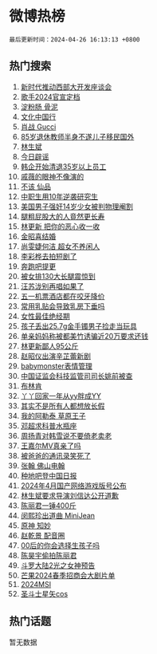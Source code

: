 # 微博热榜

`最后更新时间：2024-04-26 16:13:13 +0800`

## 热门搜索

1. [新时代推动西部大开发座谈会](https://m.weibo.cn/search?containerid=100103type%3D1%26t%3D10%26q%3D%23%E6%96%B0%E6%97%B6%E4%BB%A3%E6%8E%A8%E5%8A%A8%E8%A5%BF%E9%83%A8%E5%A4%A7%E5%BC%80%E5%8F%91%E5%BA%A7%E8%B0%88%E4%BC%9A%23&stream_entry_id=51&isnewpage=1&extparam=seat%3D1%26dgr%3D0%26cate%3D10103%26q%3D%2523%25E6%2596%25B0%25E6%2597%25B6%25E4%25BB%25A3%25E6%258E%25A8%25E5%258A%25A8%25E8%25A5%25BF%25E9%2583%25A8%25E5%25A4%25A7%25E5%25BC%2580%25E5%258F%2591%25E5%25BA%25A7%25E8%25B0%2588%25E4%25BC%259A%2523%26pos%3D0%26filter_type%3Drealtimehot%26stream_entry_id%3D51%26c_type%3D51%26display_time%3D1714119192%26pre_seqid%3D171411919208601562557)
1. [歌手2024官宣定档](https://m.weibo.cn/search?containerid=100103type%3D1%26t%3D10%26q%3D%23%E6%AD%8C%E6%89%8B2024%E5%AE%98%E5%AE%A3%E5%AE%9A%E6%A1%A3%23&stream_entry_id=31&isnewpage=1&extparam=seat%3D1%26band_rank%3D1%26pos%3D0%26filter_type%3Drealtimehot%26lcate%3D5001%26dgr%3D0%26cate%3D5001%26q%3D%2523%25E6%25AD%258C%25E6%2589%258B2024%25E5%25AE%2598%25E5%25AE%25A3%25E5%25AE%259A%25E6%25A1%25A3%2523%26c_type%3D31%26realpos%3D1%26stream_entry_id%3D31%26flag%3D2%26display_time%3D1714119192%26pre_seqid%3D171411919208601562557)
1. [淀粉肠 骨泥](https://m.weibo.cn/search?containerid=100103type%3D1%26t%3D10%26q%3D%E6%B7%80%E7%B2%89%E8%82%A0+%E9%AA%A8%E6%B3%A5&stream_entry_id=31&isnewpage=1&extparam=seat%3D1%26band_rank%3D2%26pos%3D1%26filter_type%3Drealtimehot%26lcate%3D5001%26dgr%3D0%26cate%3D5001%26q%3D%25E6%25B7%2580%25E7%25B2%2589%25E8%2582%25A0%2520%25E9%25AA%25A8%25E6%25B3%25A5%26c_type%3D31%26realpos%3D2%26stream_entry_id%3D31%26flag%3D2%26display_time%3D1714119192%26pre_seqid%3D171411919208601562557)
1. [文化中国行](https://m.weibo.cn/search?containerid=100103type%3D1%26t%3D10%26q%3D%23%E6%96%87%E5%8C%96%E4%B8%AD%E5%9B%BD%E8%A1%8C%23&stream_entry_id=31&isnewpage=1&extparam=seat%3D1%26band_rank%3D3%26pos%3D2%26filter_type%3Drealtimehot%26lcate%3D5001%26dgr%3D0%26cate%3D5001%26q%3D%2523%25E6%2596%2587%25E5%258C%2596%25E4%25B8%25AD%25E5%259B%25BD%25E8%25A1%258C%2523%26c_type%3D31%26realpos%3D3%26stream_entry_id%3D31%26flag%3D0%26display_time%3D1714119192%26pre_seqid%3D171411919208601562557)
1. [肖战 Gucci](https://m.weibo.cn/search?containerid=100103type%3D1%26t%3D10%26q%3D%E8%82%96%E6%88%98+Gucci&stream_entry_id=31&isnewpage=1&extparam=seat%3D1%26band_rank%3D4%26pos%3D3%26filter_type%3Drealtimehot%26lcate%3D5001%26dgr%3D0%26cate%3D5001%26q%3D%25E8%2582%2596%25E6%2588%2598%2520Gucci%26c_type%3D31%26realpos%3D4%26stream_entry_id%3D31%26flag%3D1%26display_time%3D1714119192%26pre_seqid%3D171411919208601562557)
1. [85岁退休教师半身不遂儿子移民国外](https://m.weibo.cn/search?containerid=100103type%3D1%26t%3D10%26q%3D%2385%E5%B2%81%E9%80%80%E4%BC%91%E6%95%99%E5%B8%88%E5%8D%8A%E8%BA%AB%E4%B8%8D%E9%81%82%E5%84%BF%E5%AD%90%E7%A7%BB%E6%B0%91%E5%9B%BD%E5%A4%96%23&stream_entry_id=31&isnewpage=1&extparam=seat%3D1%26band_rank%3D5%26pos%3D4%26filter_type%3Drealtimehot%26lcate%3D5001%26dgr%3D0%26cate%3D5001%26q%3D%252385%25E5%25B2%2581%25E9%2580%2580%25E4%25BC%2591%25E6%2595%2599%25E5%25B8%2588%25E5%258D%258A%25E8%25BA%25AB%25E4%25B8%258D%25E9%2581%2582%25E5%2584%25BF%25E5%25AD%2590%25E7%25A7%25BB%25E6%25B0%2591%25E5%259B%25BD%25E5%25A4%2596%2523%26c_type%3D31%26realpos%3D5%26stream_entry_id%3D31%26flag%3D0%26display_time%3D1714119192%26pre_seqid%3D171411919208601562557)
1. [林生斌](https://m.weibo.cn/search?containerid=100103type%3D1%26t%3D10%26q%3D%E6%9E%97%E7%94%9F%E6%96%8C&stream_entry_id=31&isnewpage=1&extparam=seat%3D1%26band_rank%3D6%26pos%3D5%26filter_type%3Drealtimehot%26lcate%3D5001%26dgr%3D0%26cate%3D5001%26q%3D%25E6%259E%2597%25E7%2594%259F%25E6%2596%258C%26c_type%3D31%26realpos%3D6%26stream_entry_id%3D31%26flag%3D2%26display_time%3D1714119192%26pre_seqid%3D171411919208601562557)
1. [今日辟谣](https://m.weibo.cn/search?containerid=100103type%3D1%26t%3D10%26q%3D%23%E4%BB%8A%E6%97%A5%E8%BE%9F%E8%B0%A3%23&stream_entry_id=31&isnewpage=1&extparam=seat%3D1%26band_rank%3D7%26is_ad_pos%3D1%26pos%3D6%26filter_type%3Drealtimehot%26lcate%3D5001%26stream_entry_id%3D31%26cate%3D5001%26q%3D%2523%25E4%25BB%258A%25E6%2597%25A5%25E8%25BE%259F%25E8%25B0%25A3%2523%26c_type%3D31%26dgr%3D0%26adid%3D232419%26display_time%3D1714119192%26pre_seqid%3D171411919208601562557)
1. [韩企开始清退35岁以上员工](https://m.weibo.cn/search?containerid=100103type%3D1%26t%3D10%26q%3D%23%E9%9F%A9%E4%BC%81%E5%BC%80%E5%A7%8B%E6%B8%85%E9%80%8035%E5%B2%81%E4%BB%A5%E4%B8%8A%E5%91%98%E5%B7%A5%23&stream_entry_id=31&isnewpage=1&extparam=seat%3D1%26band_rank%3D7%26pos%3D7%26filter_type%3Drealtimehot%26lcate%3D5001%26dgr%3D0%26cate%3D5001%26q%3D%2523%25E9%259F%25A9%25E4%25BC%2581%25E5%25BC%2580%25E5%25A7%258B%25E6%25B8%2585%25E9%2580%258035%25E5%25B2%2581%25E4%25BB%25A5%25E4%25B8%258A%25E5%2591%2598%25E5%25B7%25A5%2523%26c_type%3D31%26realpos%3D7%26stream_entry_id%3D31%26flag%3D0%26display_time%3D1714119192%26pre_seqid%3D171411919208601562557)
1. [戚薇的眼神不像演的](https://m.weibo.cn/search?containerid=100103type%3D1%26t%3D10%26q%3D%E6%88%9A%E8%96%87%E7%9A%84%E7%9C%BC%E7%A5%9E%E4%B8%8D%E5%83%8F%E6%BC%94%E7%9A%84&stream_entry_id=31&isnewpage=1&extparam=seat%3D1%26band_rank%3D8%26pos%3D8%26filter_type%3Drealtimehot%26lcate%3D5001%26dgr%3D0%26cate%3D5001%26q%3D%25E6%2588%259A%25E8%2596%2587%25E7%259A%2584%25E7%259C%25BC%25E7%25A5%259E%25E4%25B8%258D%25E5%2583%258F%25E6%25BC%2594%25E7%259A%2584%26c_type%3D31%26realpos%3D8%26stream_entry_id%3D31%26flag%3D0%26display_time%3D1714119192%26pre_seqid%3D171411919208601562557)
1. [不该 仙品](https://m.weibo.cn/search?containerid=100103type%3D1%26t%3D10%26q%3D%E4%B8%8D%E8%AF%A5+%E4%BB%99%E5%93%81&stream_entry_id=31&isnewpage=1&extparam=seat%3D1%26band_rank%3D9%26pos%3D9%26filter_type%3Drealtimehot%26lcate%3D5001%26dgr%3D0%26cate%3D5001%26q%3D%25E4%25B8%258D%25E8%25AF%25A5%2520%25E4%25BB%2599%25E5%2593%2581%26c_type%3D31%26realpos%3D9%26stream_entry_id%3D31%26flag%3D0%26display_time%3D1714119192%26pre_seqid%3D171411919208601562557)
1. [中职生用10年逆袭研究生](https://m.weibo.cn/search?containerid=100103type%3D1%26t%3D10%26q%3D%23%E4%B8%AD%E8%81%8C%E7%94%9F%E7%94%A810%E5%B9%B4%E9%80%86%E8%A2%AD%E7%A0%94%E7%A9%B6%E7%94%9F%23&stream_entry_id=31&isnewpage=1&extparam=seat%3D1%26band_rank%3D10%26pos%3D10%26filter_type%3Drealtimehot%26lcate%3D5001%26dgr%3D0%26cate%3D5001%26q%3D%2523%25E4%25B8%25AD%25E8%2581%258C%25E7%2594%259F%25E7%2594%25A810%25E5%25B9%25B4%25E9%2580%2586%25E8%25A2%25AD%25E7%25A0%2594%25E7%25A9%25B6%25E7%2594%259F%2523%26c_type%3D31%26realpos%3D10%26stream_entry_id%3D31%26flag%3D32768%26display_time%3D1714119192%26pre_seqid%3D171411919208601562557)
1. [美国男子强奸14岁少女被判物理阉割](https://m.weibo.cn/search?containerid=100103type%3D1%26t%3D10%26q%3D%23%E7%BE%8E%E5%9B%BD%E7%94%B7%E5%AD%90%E5%BC%BA%E5%A5%B814%E5%B2%81%E5%B0%91%E5%A5%B3%E8%A2%AB%E5%88%A4%E7%89%A9%E7%90%86%E9%98%89%E5%89%B2%23&stream_entry_id=31&isnewpage=1&extparam=seat%3D1%26band_rank%3D11%26pos%3D11%26filter_type%3Drealtimehot%26lcate%3D5001%26dgr%3D0%26cate%3D5001%26q%3D%2523%25E7%25BE%258E%25E5%259B%25BD%25E7%2594%25B7%25E5%25AD%2590%25E5%25BC%25BA%25E5%25A5%25B814%25E5%25B2%2581%25E5%25B0%2591%25E5%25A5%25B3%25E8%25A2%25AB%25E5%2588%25A4%25E7%2589%25A9%25E7%2590%2586%25E9%2598%2589%25E5%2589%25B2%2523%26c_type%3D31%26realpos%3D11%26stream_entry_id%3D31%26flag%3D2%26display_time%3D1714119192%26pre_seqid%3D171411919208601562557)
1. [腿粗屁股大的人竟然更长寿](https://m.weibo.cn/search?containerid=100103type%3D1%26t%3D10%26q%3D%23%E8%85%BF%E7%B2%97%E5%B1%81%E8%82%A1%E5%A4%A7%E7%9A%84%E4%BA%BA%E7%AB%9F%E7%84%B6%E6%9B%B4%E9%95%BF%E5%AF%BF%23&stream_entry_id=31&isnewpage=1&extparam=seat%3D1%26band_rank%3D12%26pos%3D12%26filter_type%3Drealtimehot%26lcate%3D5001%26dgr%3D0%26cate%3D5001%26q%3D%2523%25E8%2585%25BF%25E7%25B2%2597%25E5%25B1%2581%25E8%2582%25A1%25E5%25A4%25A7%25E7%259A%2584%25E4%25BA%25BA%25E7%25AB%259F%25E7%2584%25B6%25E6%259B%25B4%25E9%2595%25BF%25E5%25AF%25BF%2523%26c_type%3D31%26realpos%3D12%26stream_entry_id%3D31%26flag%3D0%26display_time%3D1714119192%26pre_seqid%3D171411919208601562557)
1. [林更新 把你的恶心收一收](https://m.weibo.cn/search?containerid=100103type%3D1%26t%3D10%26q%3D%E6%9E%97%E6%9B%B4%E6%96%B0+%E6%8A%8A%E4%BD%A0%E7%9A%84%E6%81%B6%E5%BF%83%E6%94%B6%E4%B8%80%E6%94%B6&stream_entry_id=31&isnewpage=1&extparam=seat%3D1%26band_rank%3D13%26pos%3D13%26filter_type%3Drealtimehot%26lcate%3D5001%26dgr%3D0%26cate%3D5001%26q%3D%25E6%259E%2597%25E6%259B%25B4%25E6%2596%25B0%2520%25E6%258A%258A%25E4%25BD%25A0%25E7%259A%2584%25E6%2581%25B6%25E5%25BF%2583%25E6%2594%25B6%25E4%25B8%2580%25E6%2594%25B6%26c_type%3D31%26realpos%3D13%26stream_entry_id%3D31%26flag%3D2%26display_time%3D1714119192%26pre_seqid%3D171411919208601562557)
1. [金昭喜结婚](https://m.weibo.cn/search?containerid=100103type%3D1%26t%3D10%26q%3D%23%E9%87%91%E6%98%AD%E5%96%9C%E7%BB%93%E5%A9%9A%23&stream_entry_id=31&isnewpage=1&extparam=seat%3D1%26band_rank%3D14%26pos%3D14%26filter_type%3Drealtimehot%26lcate%3D5001%26dgr%3D0%26cate%3D5001%26q%3D%2523%25E9%2587%2591%25E6%2598%25AD%25E5%2596%259C%25E7%25BB%2593%25E5%25A9%259A%2523%26c_type%3D31%26realpos%3D14%26stream_entry_id%3D31%26flag%3D1%26display_time%3D1714119192%26pre_seqid%3D171411919208601562557)
1. [尚雯婕何洁 超女不养闲人](https://m.weibo.cn/search?containerid=100103type%3D1%26t%3D10%26q%3D%E5%B0%9A%E9%9B%AF%E5%A9%95%E4%BD%95%E6%B4%81+%E8%B6%85%E5%A5%B3%E4%B8%8D%E5%85%BB%E9%97%B2%E4%BA%BA&stream_entry_id=31&isnewpage=1&extparam=seat%3D1%26band_rank%3D15%26pos%3D15%26filter_type%3Drealtimehot%26lcate%3D5001%26dgr%3D0%26cate%3D5001%26q%3D%25E5%25B0%259A%25E9%259B%25AF%25E5%25A9%2595%25E4%25BD%2595%25E6%25B4%2581%2520%25E8%25B6%2585%25E5%25A5%25B3%25E4%25B8%258D%25E5%2585%25BB%25E9%2597%25B2%25E4%25BA%25BA%26c_type%3D31%26realpos%3D15%26stream_entry_id%3D31%26flag%3D1%26display_time%3D1714119192%26pre_seqid%3D171411919208601562557)
1. [李彩桦去拍短剧了](https://m.weibo.cn/search?containerid=100103type%3D1%26t%3D10%26q%3D%23%E6%9D%8E%E5%BD%A9%E6%A1%A6%E5%8E%BB%E6%8B%8D%E7%9F%AD%E5%89%A7%E4%BA%86%23&stream_entry_id=31&isnewpage=1&extparam=seat%3D1%26band_rank%3D16%26pos%3D16%26filter_type%3Drealtimehot%26lcate%3D5001%26dgr%3D0%26cate%3D5001%26q%3D%2523%25E6%259D%258E%25E5%25BD%25A9%25E6%25A1%25A6%25E5%258E%25BB%25E6%258B%258D%25E7%259F%25AD%25E5%2589%25A7%25E4%25BA%2586%2523%26c_type%3D31%26realpos%3D16%26stream_entry_id%3D31%26flag%3D1%26display_time%3D1714119192%26pre_seqid%3D171411919208601562557)
1. [奔跑吧提更](https://m.weibo.cn/search?containerid=100103type%3D1%26t%3D10%26q%3D%23%E5%A5%94%E8%B7%91%E5%90%A7%E6%8F%90%E6%9B%B4%23&stream_entry_id=31&isnewpage=1&extparam=seat%3D1%26band_rank%3D17%26pos%3D17%26filter_type%3Drealtimehot%26lcate%3D5001%26dgr%3D0%26cate%3D5001%26q%3D%2523%25E5%25A5%2594%25E8%25B7%2591%25E5%2590%25A7%25E6%258F%2590%25E6%259B%25B4%2523%26c_type%3D31%26realpos%3D17%26stream_entry_id%3D31%26flag%3D1%26display_time%3D1714119192%26pre_seqid%3D171411919208601562557)
1. [被女排130大长腿震惊到](https://m.weibo.cn/search?containerid=100103type%3D1%26t%3D10%26q%3D%23%E8%A2%AB%E5%A5%B3%E6%8E%92130%E5%A4%A7%E9%95%BF%E8%85%BF%E9%9C%87%E6%83%8A%E5%88%B0%23&stream_entry_id=31&isnewpage=1&extparam=seat%3D1%26band_rank%3D18%26pos%3D18%26filter_type%3Drealtimehot%26lcate%3D5001%26dgr%3D0%26adid%3D233430%26cate%3D5001%26q%3D%2523%25E8%25A2%25AB%25E5%25A5%25B3%25E6%258E%2592130%25E5%25A4%25A7%25E9%2595%25BF%25E8%2585%25BF%25E9%259C%2587%25E6%2583%258A%25E5%2588%25B0%2523%26c_type%3D31%26realpos%3D18%26stream_entry_id%3D31%26flag%3D0%26display_time%3D1714119192%26pre_seqid%3D171411919208601562557)
1. [汪苏泷别再唱如果了](https://m.weibo.cn/search?containerid=100103type%3D1%26t%3D10%26q%3D%E6%B1%AA%E8%8B%8F%E6%B3%B7%E5%88%AB%E5%86%8D%E5%94%B1%E5%A6%82%E6%9E%9C%E4%BA%86&stream_entry_id=31&isnewpage=1&extparam=seat%3D1%26band_rank%3D19%26pos%3D19%26filter_type%3Drealtimehot%26lcate%3D5001%26dgr%3D0%26cate%3D5001%26q%3D%25E6%25B1%25AA%25E8%258B%258F%25E6%25B3%25B7%25E5%2588%25AB%25E5%2586%258D%25E5%2594%25B1%25E5%25A6%2582%25E6%259E%259C%25E4%25BA%2586%26c_type%3D31%26realpos%3D19%26stream_entry_id%3D31%26flag%3D1%26display_time%3D1714119192%26pre_seqid%3D171411919208601562557)
1. [五一机票酒店都在咬牙降价](https://m.weibo.cn/search?containerid=100103type%3D1%26t%3D10%26q%3D%23%E4%BA%94%E4%B8%80%E6%9C%BA%E7%A5%A8%E9%85%92%E5%BA%97%E9%83%BD%E5%9C%A8%E5%92%AC%E7%89%99%E9%99%8D%E4%BB%B7%23&stream_entry_id=31&isnewpage=1&extparam=seat%3D1%26band_rank%3D20%26pos%3D20%26filter_type%3Drealtimehot%26lcate%3D5001%26dgr%3D0%26cate%3D5001%26q%3D%2523%25E4%25BA%2594%25E4%25B8%2580%25E6%259C%25BA%25E7%25A5%25A8%25E9%2585%2592%25E5%25BA%2597%25E9%2583%25BD%25E5%259C%25A8%25E5%2592%25AC%25E7%2589%2599%25E9%2599%258D%25E4%25BB%25B7%2523%26c_type%3D31%26realpos%3D20%26stream_entry_id%3D31%26flag%3D0%26display_time%3D1714119192%26pre_seqid%3D171411919208601562557)
1. [常用乳贴会导致乳房下垂吗](https://m.weibo.cn/search?containerid=100103type%3D1%26t%3D10%26q%3D%23%E5%B8%B8%E7%94%A8%E4%B9%B3%E8%B4%B4%E4%BC%9A%E5%AF%BC%E8%87%B4%E4%B9%B3%E6%88%BF%E4%B8%8B%E5%9E%82%E5%90%97%23&stream_entry_id=31&isnewpage=1&extparam=seat%3D1%26band_rank%3D21%26pos%3D21%26filter_type%3Drealtimehot%26lcate%3D5001%26dgr%3D0%26cate%3D5001%26q%3D%2523%25E5%25B8%25B8%25E7%2594%25A8%25E4%25B9%25B3%25E8%25B4%25B4%25E4%25BC%259A%25E5%25AF%25BC%25E8%2587%25B4%25E4%25B9%25B3%25E6%2588%25BF%25E4%25B8%258B%25E5%259E%2582%25E5%2590%2597%2523%26c_type%3D31%26realpos%3D21%26stream_entry_id%3D31%26flag%3D2%26display_time%3D1714119192%26pre_seqid%3D171411919208601562557)
1. [女性最佳绝经期](https://m.weibo.cn/search?containerid=100103type%3D1%26t%3D10%26q%3D%23%E5%A5%B3%E6%80%A7%E6%9C%80%E4%BD%B3%E7%BB%9D%E7%BB%8F%E6%9C%9F%23&stream_entry_id=31&isnewpage=1&extparam=seat%3D1%26band_rank%3D22%26pos%3D22%26filter_type%3Drealtimehot%26lcate%3D5001%26dgr%3D0%26cate%3D5001%26q%3D%2523%25E5%25A5%25B3%25E6%2580%25A7%25E6%259C%2580%25E4%25BD%25B3%25E7%25BB%259D%25E7%25BB%258F%25E6%259C%259F%2523%26c_type%3D31%26realpos%3D22%26stream_entry_id%3D31%26flag%3D0%26display_time%3D1714119192%26pre_seqid%3D171411919208601562557)
1. [孩子丢出25.7g金手镯男子捡走当玩具](https://m.weibo.cn/search?containerid=100103type%3D1%26t%3D10%26q%3D%23%E5%AD%A9%E5%AD%90%E4%B8%A2%E5%87%BA25.7g%E9%87%91%E6%89%8B%E9%95%AF%E7%94%B7%E5%AD%90%E6%8D%A1%E8%B5%B0%E5%BD%93%E7%8E%A9%E5%85%B7%23&stream_entry_id=31&isnewpage=1&extparam=seat%3D1%26band_rank%3D23%26pos%3D23%26filter_type%3Drealtimehot%26lcate%3D5001%26dgr%3D0%26cate%3D5001%26q%3D%2523%25E5%25AD%25A9%25E5%25AD%2590%25E4%25B8%25A2%25E5%2587%25BA25.7g%25E9%2587%2591%25E6%2589%258B%25E9%2595%25AF%25E7%2594%25B7%25E5%25AD%2590%25E6%258D%25A1%25E8%25B5%25B0%25E5%25BD%2593%25E7%258E%25A9%25E5%2585%25B7%2523%26c_type%3D31%26realpos%3D23%26stream_entry_id%3D31%26flag%3D0%26display_time%3D1714119192%26pre_seqid%3D171411919208601562557)
1. [单亲妈妈称被都美竹诱骗近20万要求还钱](https://m.weibo.cn/search?containerid=100103type%3D1%26t%3D10%26q%3D%23%E5%8D%95%E4%BA%B2%E5%A6%88%E5%A6%88%E7%A7%B0%E8%A2%AB%E9%83%BD%E7%BE%8E%E7%AB%B9%E8%AF%B1%E9%AA%97%E8%BF%9120%E4%B8%87%E8%A6%81%E6%B1%82%E8%BF%98%E9%92%B1%23&stream_entry_id=31&isnewpage=1&extparam=seat%3D1%26band_rank%3D24%26pos%3D24%26filter_type%3Drealtimehot%26lcate%3D5001%26dgr%3D0%26cate%3D5001%26q%3D%2523%25E5%258D%2595%25E4%25BA%25B2%25E5%25A6%2588%25E5%25A6%2588%25E7%25A7%25B0%25E8%25A2%25AB%25E9%2583%25BD%25E7%25BE%258E%25E7%25AB%25B9%25E8%25AF%25B1%25E9%25AA%2597%25E8%25BF%259120%25E4%25B8%2587%25E8%25A6%2581%25E6%25B1%2582%25E8%25BF%2598%25E9%2592%25B1%2523%26c_type%3D31%26realpos%3D24%26stream_entry_id%3D31%26flag%3D0%26display_time%3D1714119192%26pre_seqid%3D171411919208601562557)
1. [林更新鄙人95公斤](https://m.weibo.cn/search?containerid=100103type%3D1%26t%3D10%26q%3D%23%E6%9E%97%E6%9B%B4%E6%96%B0%E9%84%99%E4%BA%BA95%E5%85%AC%E6%96%A4%23&stream_entry_id=31&isnewpage=1&extparam=seat%3D1%26band_rank%3D25%26pos%3D25%26filter_type%3Drealtimehot%26lcate%3D5001%26dgr%3D0%26cate%3D5001%26q%3D%2523%25E6%259E%2597%25E6%259B%25B4%25E6%2596%25B0%25E9%2584%2599%25E4%25BA%25BA95%25E5%2585%25AC%25E6%2596%25A4%2523%26c_type%3D31%26realpos%3D25%26stream_entry_id%3D31%26flag%3D1%26display_time%3D1714119192%26pre_seqid%3D171411919208601562557)
1. [赵昭仪出演辛芷蕾新剧](https://m.weibo.cn/search?containerid=100103type%3D1%26t%3D10%26q%3D%E8%B5%B5%E6%98%AD%E4%BB%AA%E5%87%BA%E6%BC%94%E8%BE%9B%E8%8A%B7%E8%95%BE%E6%96%B0%E5%89%A7&stream_entry_id=31&isnewpage=1&extparam=seat%3D1%26band_rank%3D26%26pos%3D26%26filter_type%3Drealtimehot%26lcate%3D5001%26dgr%3D0%26cate%3D5001%26q%3D%25E8%25B5%25B5%25E6%2598%25AD%25E4%25BB%25AA%25E5%2587%25BA%25E6%25BC%2594%25E8%25BE%259B%25E8%258A%25B7%25E8%2595%25BE%25E6%2596%25B0%25E5%2589%25A7%26c_type%3D31%26realpos%3D26%26stream_entry_id%3D31%26flag%3D0%26display_time%3D1714119192%26pre_seqid%3D171411919208601562557)
1. [babymonster表情管理](https://m.weibo.cn/search?containerid=100103type%3D1%26t%3D10%26q%3Dbabymonster%E8%A1%A8%E6%83%85%E7%AE%A1%E7%90%86&stream_entry_id=31&isnewpage=1&extparam=seat%3D1%26band_rank%3D27%26pos%3D27%26filter_type%3Drealtimehot%26lcate%3D5001%26dgr%3D0%26cate%3D5001%26q%3Dbabymonster%25E8%25A1%25A8%25E6%2583%2585%25E7%25AE%25A1%25E7%2590%2586%26c_type%3D31%26realpos%3D27%26stream_entry_id%3D31%26flag%3D1%26display_time%3D1714119192%26pre_seqid%3D171411919208601562557)
1. [中国证监会科技监管司司长姚前被查](https://m.weibo.cn/search?containerid=100103type%3D1%26t%3D10%26q%3D%23%E4%B8%AD%E5%9B%BD%E8%AF%81%E7%9B%91%E4%BC%9A%E7%A7%91%E6%8A%80%E7%9B%91%E7%AE%A1%E5%8F%B8%E5%8F%B8%E9%95%BF%E5%A7%9A%E5%89%8D%E8%A2%AB%E6%9F%A5%23&stream_entry_id=31&isnewpage=1&extparam=seat%3D1%26band_rank%3D28%26pos%3D28%26filter_type%3Drealtimehot%26lcate%3D5001%26dgr%3D0%26cate%3D5001%26q%3D%2523%25E4%25B8%25AD%25E5%259B%25BD%25E8%25AF%2581%25E7%259B%2591%25E4%25BC%259A%25E7%25A7%2591%25E6%258A%2580%25E7%259B%2591%25E7%25AE%25A1%25E5%258F%25B8%25E5%258F%25B8%25E9%2595%25BF%25E5%25A7%259A%25E5%2589%258D%25E8%25A2%25AB%25E6%259F%25A5%2523%26c_type%3D31%26realpos%3D28%26stream_entry_id%3D31%26flag%3D1%26display_time%3D1714119192%26pre_seqid%3D171411919208601562557)
1. [布林肯](https://m.weibo.cn/search?containerid=100103type%3D1%26t%3D10%26q%3D%E5%B8%83%E6%9E%97%E8%82%AF&stream_entry_id=31&isnewpage=1&extparam=seat%3D1%26band_rank%3D29%26pos%3D29%26filter_type%3Drealtimehot%26lcate%3D5001%26dgr%3D0%26cate%3D5001%26q%3D%25E5%25B8%2583%25E6%259E%2597%25E8%2582%25AF%26c_type%3D31%26realpos%3D29%26stream_entry_id%3D31%26flag%3D1%26display_time%3D1714119192%26pre_seqid%3D171411919208601562557)
1. [丫丫回家一年从yy胖成YY](https://m.weibo.cn/search?containerid=100103type%3D1%26t%3D10%26q%3D%23%E4%B8%AB%E4%B8%AB%E5%9B%9E%E5%AE%B6%E4%B8%80%E5%B9%B4%E4%BB%8Eyy%E8%83%96%E6%88%90YY%23&stream_entry_id=31&isnewpage=1&extparam=seat%3D1%26band_rank%3D30%26pos%3D30%26filter_type%3Drealtimehot%26lcate%3D5001%26dgr%3D0%26cate%3D5001%26q%3D%2523%25E4%25B8%25AB%25E4%25B8%25AB%25E5%259B%259E%25E5%25AE%25B6%25E4%25B8%2580%25E5%25B9%25B4%25E4%25BB%258Eyy%25E8%2583%2596%25E6%2588%2590YY%2523%26c_type%3D31%26realpos%3D30%26stream_entry_id%3D31%26flag%3D0%26display_time%3D1714119192%26pre_seqid%3D171411919208601562557)
1. [其实不是所有人都想放长假](https://m.weibo.cn/search?containerid=100103type%3D1%26t%3D10%26q%3D%23%E5%85%B6%E5%AE%9E%E4%B8%8D%E6%98%AF%E6%89%80%E6%9C%89%E4%BA%BA%E9%83%BD%E6%83%B3%E6%94%BE%E9%95%BF%E5%81%87%23&stream_entry_id=31&isnewpage=1&extparam=seat%3D1%26band_rank%3D31%26pos%3D31%26filter_type%3Drealtimehot%26lcate%3D5001%26dgr%3D0%26cate%3D5001%26q%3D%2523%25E5%2585%25B6%25E5%25AE%259E%25E4%25B8%258D%25E6%2598%25AF%25E6%2589%2580%25E6%259C%2589%25E4%25BA%25BA%25E9%2583%25BD%25E6%2583%25B3%25E6%2594%25BE%25E9%2595%25BF%25E5%2581%2587%2523%26c_type%3D31%26realpos%3D31%26stream_entry_id%3D31%26flag%3D1%26display_time%3D1714119192%26pre_seqid%3D171411919208601562557)
1. [我的阿勒泰 草原王子](https://m.weibo.cn/search?containerid=100103type%3D1%26t%3D10%26q%3D%E6%88%91%E7%9A%84%E9%98%BF%E5%8B%92%E6%B3%B0+%E8%8D%89%E5%8E%9F%E7%8E%8B%E5%AD%90&stream_entry_id=31&isnewpage=1&extparam=seat%3D1%26band_rank%3D32%26pos%3D32%26filter_type%3Drealtimehot%26lcate%3D5001%26dgr%3D0%26cate%3D5001%26q%3D%25E6%2588%2591%25E7%259A%2584%25E9%2598%25BF%25E5%258B%2592%25E6%25B3%25B0%2520%25E8%258D%2589%25E5%258E%259F%25E7%258E%258B%25E5%25AD%2590%26c_type%3D31%26realpos%3D32%26stream_entry_id%3D31%26flag%3D1%26display_time%3D1714119192%26pre_seqid%3D171411919208601562557)
1. [邓超求科普水瓶座](https://m.weibo.cn/search?containerid=100103type%3D1%26t%3D10%26q%3D%23%E9%82%93%E8%B6%85%E6%B1%82%E7%A7%91%E6%99%AE%E6%B0%B4%E7%93%B6%E5%BA%A7%23&stream_entry_id=31&isnewpage=1&extparam=seat%3D1%26band_rank%3D33%26pos%3D33%26filter_type%3Drealtimehot%26lcate%3D5001%26dgr%3D0%26cate%3D5001%26q%3D%2523%25E9%2582%2593%25E8%25B6%2585%25E6%25B1%2582%25E7%25A7%2591%25E6%2599%25AE%25E6%25B0%25B4%25E7%2593%25B6%25E5%25BA%25A7%2523%26c_type%3D31%26realpos%3D33%26stream_entry_id%3D31%26flag%3D0%26display_time%3D1714119192%26pre_seqid%3D171411919208601562557)
1. [周扬青对韩雪说不要倚老卖老](https://m.weibo.cn/search?containerid=100103type%3D1%26t%3D10%26q%3D%23%E5%91%A8%E6%89%AC%E9%9D%92%E5%AF%B9%E9%9F%A9%E9%9B%AA%E8%AF%B4%E4%B8%8D%E8%A6%81%E5%80%9A%E8%80%81%E5%8D%96%E8%80%81%23&stream_entry_id=31&isnewpage=1&extparam=seat%3D1%26band_rank%3D34%26pos%3D34%26filter_type%3Drealtimehot%26lcate%3D5001%26dgr%3D0%26cate%3D5001%26q%3D%2523%25E5%2591%25A8%25E6%2589%25AC%25E9%259D%2592%25E5%25AF%25B9%25E9%259F%25A9%25E9%259B%25AA%25E8%25AF%25B4%25E4%25B8%258D%25E8%25A6%2581%25E5%2580%259A%25E8%2580%2581%25E5%258D%2596%25E8%2580%2581%2523%26c_type%3D31%26realpos%3D34%26stream_entry_id%3D31%26flag%3D0%26display_time%3D1714119192%26pre_seqid%3D171411919208601562557)
1. [王嘉尔MV真亲了吗](https://m.weibo.cn/search?containerid=100103type%3D1%26t%3D10%26q%3D%23%E7%8E%8B%E5%98%89%E5%B0%94MV%E7%9C%9F%E4%BA%B2%E4%BA%86%E5%90%97%23&stream_entry_id=31&isnewpage=1&extparam=seat%3D1%26band_rank%3D35%26pos%3D35%26filter_type%3Drealtimehot%26lcate%3D5001%26dgr%3D0%26cate%3D5001%26q%3D%2523%25E7%258E%258B%25E5%2598%2589%25E5%25B0%2594MV%25E7%259C%259F%25E4%25BA%25B2%25E4%25BA%2586%25E5%2590%2597%2523%26c_type%3D31%26realpos%3D35%26stream_entry_id%3D31%26flag%3D0%26display_time%3D1714119192%26pre_seqid%3D171411919208601562557)
1. [被爸爸的通讯录笑死了](https://m.weibo.cn/search?containerid=100103type%3D1%26t%3D10%26q%3D%23%E8%A2%AB%E7%88%B8%E7%88%B8%E7%9A%84%E9%80%9A%E8%AE%AF%E5%BD%95%E7%AC%91%E6%AD%BB%E4%BA%86%23&stream_entry_id=31&isnewpage=1&extparam=seat%3D1%26band_rank%3D36%26pos%3D36%26filter_type%3Drealtimehot%26lcate%3D5001%26dgr%3D0%26cate%3D5001%26q%3D%2523%25E8%25A2%25AB%25E7%2588%25B8%25E7%2588%25B8%25E7%259A%2584%25E9%2580%259A%25E8%25AE%25AF%25E5%25BD%2595%25E7%25AC%2591%25E6%25AD%25BB%25E4%25BA%2586%2523%26c_type%3D31%26realpos%3D36%26stream_entry_id%3D31%26flag%3D1%26display_time%3D1714119192%26pre_seqid%3D171411919208601562557)
1. [张翰 佛山电翰](https://m.weibo.cn/search?containerid=100103type%3D1%26t%3D10%26q%3D%E5%BC%A0%E7%BF%B0+%E4%BD%9B%E5%B1%B1%E7%94%B5%E7%BF%B0&stream_entry_id=31&isnewpage=1&extparam=seat%3D1%26band_rank%3D37%26pos%3D37%26filter_type%3Drealtimehot%26lcate%3D5001%26dgr%3D0%26cate%3D5001%26q%3D%25E5%25BC%25A0%25E7%25BF%25B0%2520%25E4%25BD%259B%25E5%25B1%25B1%25E7%2594%25B5%25E7%25BF%25B0%26c_type%3D31%26realpos%3D37%26stream_entry_id%3D31%26flag%3D0%26display_time%3D1714119192%26pre_seqid%3D171411919208601562557)
1. [种地吧登中国日报](https://m.weibo.cn/search?containerid=100103type%3D1%26t%3D10%26q%3D%23%E7%A7%8D%E5%9C%B0%E5%90%A7%E7%99%BB%E4%B8%AD%E5%9B%BD%E6%97%A5%E6%8A%A5%23&stream_entry_id=31&isnewpage=1&extparam=seat%3D1%26band_rank%3D38%26pos%3D38%26filter_type%3Drealtimehot%26lcate%3D5001%26dgr%3D0%26cate%3D5001%26q%3D%2523%25E7%25A7%258D%25E5%259C%25B0%25E5%2590%25A7%25E7%2599%25BB%25E4%25B8%25AD%25E5%259B%25BD%25E6%2597%25A5%25E6%258A%25A5%2523%26c_type%3D31%26realpos%3D38%26stream_entry_id%3D31%26flag%3D1%26display_time%3D1714119192%26pre_seqid%3D171411919208601562557)
1. [2024年4月国产网络游戏版号公布](https://m.weibo.cn/search?containerid=100103type%3D1%26t%3D10%26q%3D%232024%E5%B9%B44%E6%9C%88%E5%9B%BD%E4%BA%A7%E7%BD%91%E7%BB%9C%E6%B8%B8%E6%88%8F%E7%89%88%E5%8F%B7%E5%85%AC%E5%B8%83%23&stream_entry_id=31&isnewpage=1&extparam=seat%3D1%26band_rank%3D39%26pos%3D39%26filter_type%3Drealtimehot%26lcate%3D5001%26dgr%3D0%26cate%3D5001%26q%3D%25232024%25E5%25B9%25B44%25E6%259C%2588%25E5%259B%25BD%25E4%25BA%25A7%25E7%25BD%2591%25E7%25BB%259C%25E6%25B8%25B8%25E6%2588%258F%25E7%2589%2588%25E5%258F%25B7%25E5%2585%25AC%25E5%25B8%2583%2523%26c_type%3D31%26realpos%3D39%26stream_entry_id%3D31%26flag%3D1%26display_time%3D1714119192%26pre_seqid%3D171411919208601562557)
1. [林生斌要求导演刘信达公开道歉](https://m.weibo.cn/search?containerid=100103type%3D1%26t%3D10%26q%3D%23%E6%9E%97%E7%94%9F%E6%96%8C%E8%A6%81%E6%B1%82%E5%AF%BC%E6%BC%94%E5%88%98%E4%BF%A1%E8%BE%BE%E5%85%AC%E5%BC%80%E9%81%93%E6%AD%89%23&stream_entry_id=31&isnewpage=1&extparam=seat%3D1%26band_rank%3D40%26pos%3D40%26filter_type%3Drealtimehot%26lcate%3D5001%26dgr%3D0%26cate%3D5001%26q%3D%2523%25E6%259E%2597%25E7%2594%259F%25E6%2596%258C%25E8%25A6%2581%25E6%25B1%2582%25E5%25AF%25BC%25E6%25BC%2594%25E5%2588%2598%25E4%25BF%25A1%25E8%25BE%25BE%25E5%2585%25AC%25E5%25BC%2580%25E9%2581%2593%25E6%25AD%2589%2523%26c_type%3D31%26realpos%3D40%26stream_entry_id%3D31%26flag%3D0%26display_time%3D1714119192%26pre_seqid%3D171411919208601562557)
1. [陈丽君一锤400斤](https://m.weibo.cn/search?containerid=100103type%3D1%26t%3D10%26q%3D%E9%99%88%E4%B8%BD%E5%90%9B%E4%B8%80%E9%94%A4400%E6%96%A4&stream_entry_id=31&isnewpage=1&extparam=seat%3D1%26band_rank%3D41%26pos%3D41%26filter_type%3Drealtimehot%26lcate%3D5001%26dgr%3D0%26cate%3D5001%26q%3D%25E9%2599%2588%25E4%25B8%25BD%25E5%2590%259B%25E4%25B8%2580%25E9%2594%25A4400%25E6%2596%25A4%26c_type%3D31%26realpos%3D41%26stream_entry_id%3D31%26flag%3D1%26display_time%3D1714119192%26pre_seqid%3D171411919208601562557)
1. [闵熙珍出道曲 MiniJean](https://m.weibo.cn/search?containerid=100103type%3D1%26t%3D10%26q%3D%E9%97%B5%E7%86%99%E7%8F%8D%E5%87%BA%E9%81%93%E6%9B%B2+MiniJean&stream_entry_id=31&isnewpage=1&extparam=seat%3D1%26band_rank%3D42%26pos%3D42%26filter_type%3Drealtimehot%26lcate%3D5001%26dgr%3D0%26cate%3D5001%26q%3D%25E9%2597%25B5%25E7%2586%2599%25E7%258F%258D%25E5%2587%25BA%25E9%2581%2593%25E6%259B%25B2%2520MiniJean%26c_type%3D31%26realpos%3D42%26stream_entry_id%3D31%26flag%3D1%26display_time%3D1714119192%26pre_seqid%3D171411919208601562557)
1. [原神 知妙](https://m.weibo.cn/search?containerid=100103type%3D1%26t%3D10%26q%3D%E5%8E%9F%E7%A5%9E+%E7%9F%A5%E5%A6%99&stream_entry_id=31&isnewpage=1&extparam=seat%3D1%26band_rank%3D43%26pos%3D43%26filter_type%3Drealtimehot%26lcate%3D5001%26dgr%3D0%26cate%3D5001%26q%3D%25E5%258E%259F%25E7%25A5%259E%2520%25E7%259F%25A5%25E5%25A6%2599%26c_type%3D31%26realpos%3D43%26stream_entry_id%3D31%26flag%3D1%26display_time%3D1714119192%26pre_seqid%3D171411919208601562557)
1. [赵乾景 配音圈](https://m.weibo.cn/search?containerid=100103type%3D1%26t%3D10%26q%3D%E8%B5%B5%E4%B9%BE%E6%99%AF+%E9%85%8D%E9%9F%B3%E5%9C%88&stream_entry_id=31&isnewpage=1&extparam=seat%3D1%26band_rank%3D44%26pos%3D44%26filter_type%3Drealtimehot%26lcate%3D5001%26dgr%3D0%26cate%3D5001%26q%3D%25E8%25B5%25B5%25E4%25B9%25BE%25E6%2599%25AF%2520%25E9%2585%258D%25E9%259F%25B3%25E5%259C%2588%26c_type%3D31%26realpos%3D44%26stream_entry_id%3D31%26flag%3D0%26display_time%3D1714119192%26pre_seqid%3D171411919208601562557)
1. [00后的你会选择生孩子吗](https://m.weibo.cn/search?containerid=100103type%3D1%26t%3D10%26q%3D%2300%E5%90%8E%E7%9A%84%E4%BD%A0%E4%BC%9A%E9%80%89%E6%8B%A9%E7%94%9F%E5%AD%A9%E5%AD%90%E5%90%97%23&stream_entry_id=31&isnewpage=1&extparam=seat%3D1%26band_rank%3D45%26pos%3D45%26filter_type%3Drealtimehot%26lcate%3D5001%26dgr%3D0%26cate%3D5001%26q%3D%252300%25E5%2590%258E%25E7%259A%2584%25E4%25BD%25A0%25E4%25BC%259A%25E9%2580%2589%25E6%258B%25A9%25E7%2594%259F%25E5%25AD%25A9%25E5%25AD%2590%25E5%2590%2597%2523%26c_type%3D31%26realpos%3D45%26stream_entry_id%3D31%26flag%3D1%26display_time%3D1714119192%26pre_seqid%3D171411919208601562557)
1. [陈昊宇偷拍陈丽君](https://m.weibo.cn/search?containerid=100103type%3D1%26t%3D10%26q%3D%23%E9%99%88%E6%98%8A%E5%AE%87%E5%81%B7%E6%8B%8D%E9%99%88%E4%B8%BD%E5%90%9B%23&stream_entry_id=31&isnewpage=1&extparam=seat%3D1%26band_rank%3D46%26pos%3D46%26filter_type%3Drealtimehot%26lcate%3D5001%26dgr%3D0%26cate%3D5001%26q%3D%2523%25E9%2599%2588%25E6%2598%258A%25E5%25AE%2587%25E5%2581%25B7%25E6%258B%258D%25E9%2599%2588%25E4%25B8%25BD%25E5%2590%259B%2523%26c_type%3D31%26realpos%3D46%26stream_entry_id%3D31%26flag%3D1%26display_time%3D1714119192%26pre_seqid%3D171411919208601562557)
1. [斗罗大陆2光之女神预告](https://m.weibo.cn/search?containerid=100103type%3D1%26t%3D10%26q%3D%E6%96%97%E7%BD%97%E5%A4%A7%E9%99%862%E5%85%89%E4%B9%8B%E5%A5%B3%E7%A5%9E%E9%A2%84%E5%91%8A&stream_entry_id=31&isnewpage=1&extparam=seat%3D1%26band_rank%3D47%26pos%3D47%26filter_type%3Drealtimehot%26lcate%3D5001%26dgr%3D0%26cate%3D5001%26q%3D%25E6%2596%2597%25E7%25BD%2597%25E5%25A4%25A7%25E9%2599%25862%25E5%2585%2589%25E4%25B9%258B%25E5%25A5%25B3%25E7%25A5%259E%25E9%25A2%2584%25E5%2591%258A%26c_type%3D31%26realpos%3D47%26stream_entry_id%3D31%26flag%3D1%26display_time%3D1714119192%26pre_seqid%3D171411919208601562557)
1. [芒果2024春季招商会大剧片单](https://m.weibo.cn/search?containerid=100103type%3D1%26t%3D10%26q%3D%23%E8%8A%92%E6%9E%9C2024%E6%98%A5%E5%AD%A3%E6%8B%9B%E5%95%86%E4%BC%9A%E5%A4%A7%E5%89%A7%E7%89%87%E5%8D%95%23&stream_entry_id=31&isnewpage=1&extparam=seat%3D1%26band_rank%3D48%26pos%3D48%26filter_type%3Drealtimehot%26lcate%3D5001%26dgr%3D0%26cate%3D5001%26q%3D%2523%25E8%258A%2592%25E6%259E%259C2024%25E6%2598%25A5%25E5%25AD%25A3%25E6%258B%259B%25E5%2595%2586%25E4%25BC%259A%25E5%25A4%25A7%25E5%2589%25A7%25E7%2589%2587%25E5%258D%2595%2523%26c_type%3D31%26realpos%3D48%26stream_entry_id%3D31%26flag%3D1%26display_time%3D1714119192%26pre_seqid%3D171411919208601562557)
1. [2024MSI](https://m.weibo.cn/search?containerid=100103type%3D1%26t%3D10%26q%3D%232024MSI%23&stream_entry_id=31&isnewpage=1&extparam=seat%3D1%26band_rank%3D49%26pos%3D49%26filter_type%3Drealtimehot%26lcate%3D5001%26dgr%3D0%26cate%3D5001%26q%3D%25232024MSI%2523%26c_type%3D31%26realpos%3D49%26stream_entry_id%3D31%26flag%3D1%26display_time%3D1714119192%26pre_seqid%3D171411919208601562557)
1. [圣斗士星矢cos](https://m.weibo.cn/search?containerid=100103type%3D1%26t%3D10%26q%3D%E5%9C%A3%E6%96%97%E5%A3%AB%E6%98%9F%E7%9F%A2cos&stream_entry_id=31&isnewpage=1&extparam=seat%3D1%26band_rank%3D50%26pos%3D50%26filter_type%3Drealtimehot%26lcate%3D5001%26dgr%3D0%26cate%3D5001%26q%3D%25E5%259C%25A3%25E6%2596%2597%25E5%25A3%25AB%25E6%2598%259F%25E7%259F%25A2cos%26c_type%3D31%26realpos%3D50%26stream_entry_id%3D31%26flag%3D1%26display_time%3D1714119192%26pre_seqid%3D171411919208601562557)

## 热门话题

暂无数据
